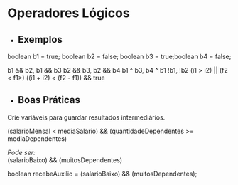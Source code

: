 # Operadores Lógicos

- ## Exemplos

boolean b1 = true; boolean b2 = false;
boolean b3 = true;boolean b4 = false;

b1 && b2, b1 && b3
b2 && b3, b2 && b4
b1 ^ b3, b4 ^ b1
!b1, !b2
(i1 > i2) || (f2 < f1>)
((i1 + i2) < (f2 - f1)) && true

- ## Boas Práticas

Crie variáveis para guardar resultados intermediários.

(salarioMensal < mediaSalario) && (quantidadeDependentes >= mediaDependentes)

_Pode ser:_<br>
(salarioBaixo) && (muitosDependentes)

boolean recebeAuxilio = (salarioBaixo) && (muitosDependentes);
